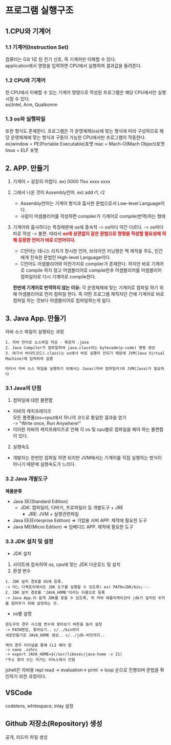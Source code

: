 # 프로그램 실행구조
 ## 1.CPU와 기계어
  ### 1.1 기계어(Instruction Set)  
  컴퓨터는 0과 1로 된 전기 신호, 즉 기계어만 이해할 수 있다.  
  application에서 명령을 입력하면 CPU에서 실행하여 결과값을 돌려준다. 
  
  ### 1.2 CPU와 기계어  
  한 CPU에서 이해할 수 있는 기계어 명령으로 작성된 프로그램은 해당 CPU에서만 실행시킬 수 있다.  
ex)Intel, Arm, Qualkomm
  
  ### 1.3 os와 실행파일
  또한 형식도 존재한다. 프로그램은 각 운영체제(os)에 맞는 형식에 따라 구성하므로 해당 운영체제에 맞는 형식과 구동이 가능한 CPU에서만 프로그램이 작동한다.  
ex)window = PE(Portable Executable)포맷
           mac = Mach-O(Mach Object)포맷
           linux = ELF 포맷

## 2. APP. 만들기
1. 기계어 = 굉장히 어렵다. ex) 0000 11xx xxxx xxxx
2. 그래서 나온 것이 Assembly언어. ex) add r1, r2
    - Assembly언어는 기계어 형식과 흡사한 문법으로서 Low-level Language이다. 
    - 사람이 어셈블리어를 작성하면 compiler가 기계어로 compile(번역)하는 형태
3. 기계어와 흡사하다는 특징때문에 os에 종속적 -> os마다 약간 다르다. -> os마다 따로 작성 -> 불편. 따라서 <b style ="color:red">os에 상관없이 같은 문법으로 명령을 작성할 필요성에 의해 등장한 언어가 바로 C언어이다.</b>
    - C언어는 데니스 리치가 창시한 언어, 브라이언 커닝핸은 책 제작을 주도, 인간에게 친숙한 문법인 High-level Language이다. 
    - C언어도 어셈블리어와 마찬가지로 compiler가 존재한다. 하지만 바로 기계어로 compile 하지 않고 어셈블리어로 compile한후 어셈블리어를 어셈블리어 컴파일러로 다시 기계어로 compile한다.  

    **한번에 기계어로 번역하지 않는 이유:**
    각 운영체제에 맞는 기계어로 컴파일 하기 위해 어셈블리어로 먼저 컴파일 한다. 즉 어떤 프로그램 제작자던 간에 기계어로 바로 컴파일 하는 것보다 어셈블리어로 컴파일하는게 쉽다.

## 3. Java App. 만들기
자바 소스 파일이 실행되는 과정
```
1. 자바 언어로 소스파일 작성 - 확장자 .java
2. Java Compiler가 컴파일하여 java.class라는 bytecode(p-code) 명령 생성
3. 여기서 바이트코드(.class)는 os에서 바로 실행이 안되기 때문에 JVM(Java Virtual Machine)에 입력하여 실행  

따라서 자바 소스 파일을 실행하기 위해서는 Javac(자바 컴파일러)와 JVM(Java)가 필요하다
```

### 3.1 Java의 단점
1. 컴파일에 대한 불편함
- 자바의 캐치프레이즈  
모든 플랫폼(os+cpu)에서 하나의 코드로 통일한 결과을 얻기  
-> "Write once, Run Anywhere!"
- 이러한 자바의 캐치프레이즈로 인해 각 os 및 cpu별로 컴파일을 해야 하는 불편함이 있다.

2. 실행속도
- 개발자는 한번만 컴파일 하면 되지만 JVM에서는 기계어를 직접 실행하는 방식이 아니기 때문에 실행속도가 느리다. 

### 3.2 Java 개발도구
**제품분류**
- Java SE(Standard Edition)
  - JDK: 컴파일러, 디버거, 프로파일러 등 개발도구 + JRE
    - JRE: JVM + 실행관련파일
- Java EE(Enterprise Edition) => 기업용 서버 APP. 제작에 필요한 도구
- Java ME(Micro Edition) => 임베디드 APP. 제작에 필요한 도구

### 3.3 JDK 설치 및 설정
- JDK 설치
1. 사이트에 접속하여 os, cpu에 맞는 JDK 다운로드 및 설치
2. 환경 변수
```
1. JDK 설치 경로를 OS에 등록.  
-> 어느 디렉토리에서도 JDK 도구를 실행할 수 있도록) ex) PATH=JDK/bin;---
2. JDK 설치 경로를 'JAVA_HOME'이라는 이름으로 등록  
-> Java App.이 쉽게 JDK를 찾을 수 있도록, 즉 자바 애플리케이션이 jdk가 설치된 위치를 알려주기 위해 설정하는 것. 
```
- os별 설명
```
윈도우의 경우 시스템 변수에 찾아보기 버튼을 눌러 설정
-> PATH편집, 찾아보기.. c/../bin까지
새로만들기로 JAVA_HOME 생성.. c/../jdk-버전까지..

맥의 경우 터미널을 통해 CLI 해야 함
-> nano .zshrc
-> export JAVA_HOME=$(/usr/libexec/java-home -v 21)
*주소 찾아 쓰는 저거는 리눅스에서 안됨
```

jshell은 자바용 repl
read -> evaluation-> print -> loop 순으로 진행되며 문법을 확인하기 위한 과정이다. 

## VSCode
codelens, whitespace, inlay 설정

## Github 저장소(Repository) 생성
공개, 리드미 파일 생성




